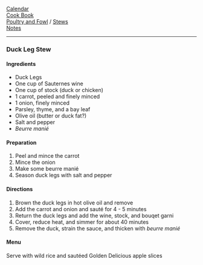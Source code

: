 [Calendar](https://github.com/vmsmith/EDT/blob/master/calendar.md)    
[Cook Book](https://github.com/vmsmith/CookBook/blob/master/README.md)         
[Poultry and Fowl](https://github.com/vmsmith/CookBook/blob/master/poultry_fowl.md) / [Stews](https://github.com/vmsmith/CookBook/blob/master/stews.md)   
[Notes](https://github.com/vmsmith/CookBook/blob/master/notes.md)   

-----  

### Duck Leg Stew  

#### Ingredients  

* Duck Legs  
* One cup of Sauternes wine    
* One cup of stock (duck or chicken)    
* 1 carrot, peeled and finely minced  
* 1 onion, finely minced  
* Parsley, thyme, and a bay leaf  
* Olive oil (butter or duck fat?)  
* Salt and pepper  
* *Beurre manié*  

#### Preparation  

1. Peel and mince the carrot  
2. Mince the onion  
3. Make some beurre manié  
3. Season duck legs with salt and pepper  

#### Directions  

1. Brown the duck legs in hot olive oil and remove  
2. Add the carrot and onion and sauté for 4 - 5 minutes  
3. Return the duck legs and add the wine, stock, and bouqet garni  
4. Cover, reduce heat, and simmer for about 40 minutes  
5. Remove the duck, strain the sauce, and thicken with *beurre manié*   

#### Menu  

Serve with wild rice and sautéed Golden Delicious apple slices  

